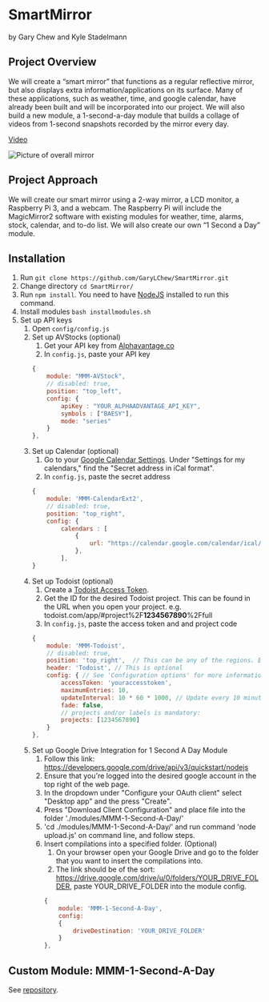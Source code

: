 # SmartMirror
by Gary Chew and Kyle Stadelmann

## Project Overview
We will create a “smart mirror” that functions as a regular reflective mirror, but also displays extra information/applications on its surface. Many of these applications, such as weather, time, and google calendar, have already been built and will be incorporated into our project. We will also build a new module, a 1-second-a-day module that builds a collage of videos from 1-second snapshots recorded by the mirror every day.

[Video](https://youtu.be/s00Uf5_ruCY)

![Picture of overall mirror](https://i.imgur.com/fnMuSDQ.jpg)

## Project Approach
We will create our smart mirror using a 2-way mirror, a LCD monitor, a Raspberry Pi 3, and a webcam. The Raspberry Pi will include the MagicMirror2 software with existing modules for weather, time, alarms, stock, calendar, and to-do list. We will also create our own “1 Second a Day” module.

## Installation
1. Run `git clone https://github.com/GaryLChew/SmartMirror.git`
2. Change directory `cd SmartMirror/`
4. Run `npm install`. You need to have [NodeJS](https://nodejs.org/en/download/) installed to run this command.
3. Install modules `bash installmodules.sh`
4. Set up API keys
    1. Open `config/config.js`
    2. Set up AVStocks (optional)
        1. Get your API key from [Alphavantage.co](https://www.alphavantage.co/support/#api-key)
        2. In `config.js`, paste your API key
        ```javascript
        {
            module: "MMM-AVStock",
            // disabled: true,
            position: "top_left",
            config: {
                apiKey : "YOUR_ALPHAADVANTAGE_API_KEY",
                symbols : ["BAESY"],
                mode: "series"
            }
        },
    2. Set up Calendar (optional)
        1. Go to your [Google Calendar Settings](https://calendar.google.com/calendar/r/settings). Under "Settings for  my calendars," find the "Secret address in iCal format".
        2. In `config.js`, paste the secret address
        ```javascript
		{
			module: 'MMM-CalendarExt2',
			// disabled: true,
			position: "top_right",
			config: {
				calendars : [
					{
						url: "https://calendar.google.com/calendar/ical/yourcalendar.ics",
					},
                ],
        }
        ```
    2. Set up Todoist (optional)
        1. Create a [Todoist Access Token](https://developer.todoist.com/appconsole.html).
        2. Get the ID for the desired Todoist project. This can be found in the URL when you open your project.
        e.g. todoist.com/app/#project%2F**1234567890**%2Ffull
        3. In `config.js`, paste the access token and and project code
        ```javascript
		{
			module: 'MMM-Todoist',
			// disabled: true,
			position: 'top_right',	// This can be any of the regions. Best results in left or right regions.
			header: 'Todoist', // This is optional
			config: { // See 'Configuration options' for more information.
				accessToken: 'youraccesstoken',
				maximumEntries: 10,
				updateInterval: 10 * 60 * 1000, // Update every 10 minutes
				fade: false,
				// projects and/or labels is mandatory:
				projects: [1234567890]
			}
		},
        ```
    2. Set up Google Drive Integration for 1 Second A Day Module
        1. Follow this link: https://developers.google.com/drive/api/v3/quickstart/nodejs
        2. Ensure that you're logged into the desired google account in the top right of the web page.
        3. In the dropdown under "Configure your OAuth client" select "Desktop app" and the press "Create".
        4. Press "Download Client Configuration" and place file into the folder './modules/MMM-1-Second-A-Day/'
        5. 'cd ./modules/MMM-1-Second-A-Day/' and run command 'node upload.js' on command line, and follow steps.
        6. Insert compilations into a specified folder. (Optional)
	        1. On your browser open your Google Drive and go to the folder that you want to insert the compilations into.
	        2. The link should be of the sort: https://drive.google.com/drive/u/0/folders/YOUR_DRIVE_FOLDER, paste YOUR_DRIVE_FOLDER into the module config.
            ```javascript
		    {
	            module: 'MMM-1-Second-A-Day',
	            config:
	            {
		            driveDestination: 'YOUR_DRIVE_FOLDER'
	            }
		    },
            ```

## Custom Module: MMM-1-Second-A-Day
See [repository](https://github.com/GaryLChew/MMM-1-Second-A-Day).
